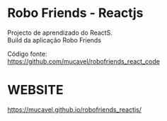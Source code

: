 # Robo Friends - Reactjs
Projecto de aprendizado do ReactS.\
Build da aplicação Robo Friends

Código fonte:\
https://github.com/mucavel/robofriends_react_code

# WEBSITE
https://mucavel.github.io/robofriends_reactjs/
